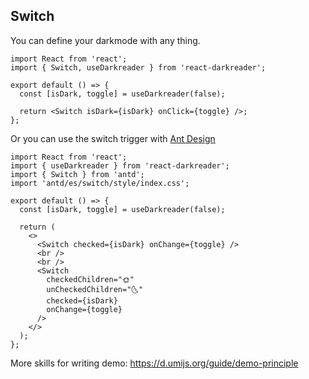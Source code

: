## Switch

You can define your darkmode with any thing.

```tsx
import React from 'react';
import { Switch, useDarkreader } from 'react-darkreader';

export default () => {
  const [isDark, toggle] = useDarkreader(false);

  return <Switch isDark={isDark} onClick={toggle} />;
};
```

Or you can use the switch trigger with [Ant Design](https://ant.design/components/switch-cn/)

```tsx
import React from 'react';
import { useDarkreader } from 'react-darkreader';
import { Switch } from 'antd';
import 'antd/es/switch/style/index.css';

export default () => {
  const [isDark, toggle] = useDarkreader(false);

  return (
    <>
      <Switch checked={isDark} onChange={toggle} />
      <br />
      <br />
      <Switch
        checkedChildren="🌞"
        unCheckedChildren="🌜"
        checked={isDark}
        onChange={toggle}
      />
    </>
  );
};
```

More skills for writing demo: https://d.umijs.org/guide/demo-principle
